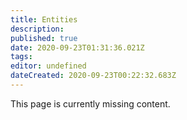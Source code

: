 ```yaml
---
title: Entities
description: 
published: true
date: 2020-09-23T01:31:36.021Z
tags: 
editor: undefined
dateCreated: 2020-09-23T00:22:32.683Z
---
```


This page is currently missing content.